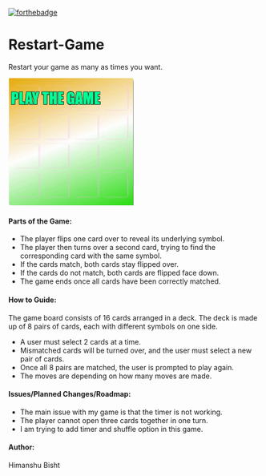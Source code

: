 [![forthebadge](https://forthebadge.com/images/badges/made-with-javascript.svg)](https://forthebadge.com)

# Restart-Game
Restart your game as many as times you want.

<img src="https://github.com/Bishthimanshu27/Restart-Game/blob/master/Animated%20GIF-downsized_large.gif?raw=true" width="250px"/>


#### Parts of the Game:

* The player flips one card over to reveal its underlying symbol.
* The player then turns over a second card, trying to find the corresponding card with the same symbol.
* If the cards match, both cards stay flipped over.
* If the cards do not match, both cards are flipped face down.
* The game ends once all cards have been correctly matched.

#### How to Guide:

The game board consists of 16 cards arranged in a deck. The deck is made up of 8 pairs of cards, each with different symbols on one side.

* A user must select 2 cards at a time.
* Mismatched cards will be turned over, and the user must select a new pair of cards.
* Once all 8 pairs are matched, the user is prompted to play again.
* The moves are depending on how many moves are made.

#### Issues/Planned Changes/Roadmap:

* The main issue with my game is that the timer is not working. 
* The player cannot open three cards together in one turn.
* I am trying to add timer and shuffle option in this game.

#### Author:

Himanshu Bisht
